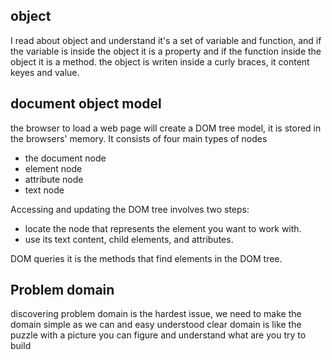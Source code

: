 ## object

I read about object and understand it's a set of variable and function, and if the variable is inside the object it is a property and if the function inside the object it is a method.
the object is writen inside a curly braces, it content keyes and value.

## document object model 

the browser to load a web page will create a DOM tree model, it is stored in the browsers' memory. It consists of four main types of nodes
* the document node 
* element node
* attribute node
* text node

Accessing and updating the DOM tree involves two steps:
* locate the node that represents the element you want to work with.
* use its text content, child elements, and attributes. 

DOM queries it is the methods that find elements in the DOM tree.

## Problem domain

discovering problem domain is the hardest issue, we need to make the domain simple as we can and easy understood
clear domain is like the puzzle with a picture you can figure and understand what are you try to build